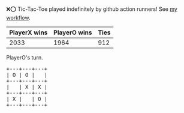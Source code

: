 :x::o: Tic-Tac-Toe played indefinitely by github action runners! See [my workflow](.github/workflows/play.yaml).

|PlayerX wins|PlayerO wins|Ties|
|-|-|-|
|2033|1964|912|

PlayerO's turn.

<pre>
+---+---+---+
| O | O |   |
+---+---+---+
|   | X | X |
+---+---+---+
| X |   | O |
+---+---+---+
</pre>